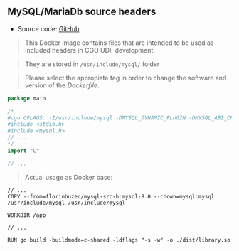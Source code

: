 ## MySQL/MariaDb source headers

- Source code: [GitHub](https://github.com/florinbuzec/mysql-src-h)

> This Docker image contains files that are intended to be used as included headers in CGO UDF development.

> They are stored in ``/usr/include/mysql/`` folder

> Please select the appropiate tag in order to change the software and version of the *Dockerfile*.

```go
package main

/*
#cgo CFLAGS: -I/usr/include/mysql -DMYSQL_DYNAMIC_PLUGIN -DMYSQL_ABI_CHECK
#include <stdio.h>
#include <mysql.h>
// ...
*/
import "C"

// ...
```

> Actual usage as Docker base:
```docker
// ...
COPY --from=florinbuzec/mysql-src-h:mysql-8.0 --chown=mysql:mysql /usr/include/mysql /usr/include/mysql

WORKDIR /app

// ...

RUN go build -buildmode=c-shared -ldflags "-s -w" -o ./dist/library.so

```